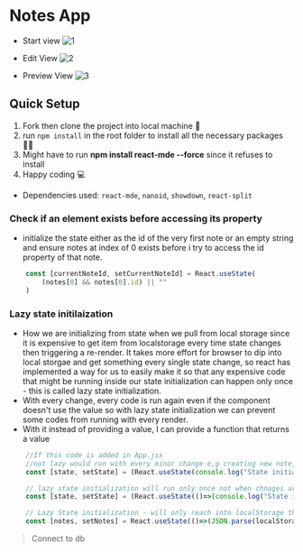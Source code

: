 # Notes App
- Start view
![1](https://user-images.githubusercontent.com/77986239/222265365-1997463c-fe48-4d4a-b5e4-26725078214a.PNG)

- Edit View
![2](https://user-images.githubusercontent.com/77986239/222265380-2e909ce6-5a93-4567-975f-33d78d251f5c.PNG)

- Preview View
![3](https://user-images.githubusercontent.com/77986239/222265395-e21f2f53-6180-4ae5-a68c-fb45fcbaf3e2.PNG)

## Quick Setup
1. Fork then clone the project into local machine 🍴
1. run `npm install` in the root folder to install all the necessary packages 👩‍💻
1. Might have to run **npm install react-mde --force**  since it refuses to install
1. Happy coding 💻

* Dependencies used: `react-mde`, `nanoid`, `showdown`, `react-split`

### Check if an element exists before accessing its property
- initialize the state either as the id of the very first note or an empty string and ensure notes at index of 0 exists before i try to access the id property of that note.
```jsx
    const [currentNoteId, setCurrentNoteId] = React.useState(
        (notes[0] && notes[0].id) || ""
    )
```

### Lazy state initilaization
- How we are initializing from state when we pull from local storage since it is expensive to get item from localstorage every time state changes then triggering a re-render. It takes more effort for browser to dip into local storgae and get something every single state change, so react has implemented a way  for us to easily make it so that any expensive code that might be running inside our state initialization can happen only once - this is called lazy state initialization.
- With every change, every code is run again even if the component doesn't use the value so with lazy state initialization we can prevent some codes from running with every render.
- With it instead of providing a value, I can  provide a function that returns a value
```jsx
    //If this code is added in App.jsx 
    //not lazy would run with every minor change e,g creating new note, editing etc
    const [state, setState] = (React.useState(console.log("State initialization")))

    // lazy state initialization will run only once not when chnages are made
    const [state, setState] = (React.useState(()=>(console.log("State initialization"))))

    // Lazy State initialization - will only reach into localStorage the first time the app loads
    const [notes, setNotes] = React.useState(()=>(JSON.parse(localStorage.getItem("notes")) || []))
```

> Connect to db
